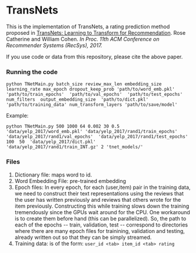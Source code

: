 # TransNets

This is the implementation of TransNets, a rating prediction method proposed in 
[TransNets: Learning to Transform for Recommendation](https://arxiv.org/pdf/1704.02298.pdf). 
Rose Catherine and William Cohen. _In Proc. 11th ACM Conference on Recommender Systems (RecSys), 2017._

If you use code or data from this repository, please cite the above paper.

### Running the code

`python TNetMain.py batch_size review_max_len embedding_size learning_rate max_epoch dropout_keep_prob 'path/to/word_emb.pkl'  'path/to/train_epochs'  'path/to/val_epochs'  'path/to/test_epochs'  num_filters  output_embedding_size  'path/to/dict.pkl'  'path/to/training_data' num_transform_layers 'path/to/save/model' `

Example:

`python TNetMain.py 500 1000 64 0.002 30 0.5 'data/yelp_2017/word_emb.pkl' 'data/yelp_2017/rand1/train_epochs' 'data/yelp_2017/rand1/val_epochs'  'data/yelp_2017/rand1/test_epochs'  100  50  'data/yelp_2017/dict.pkl'  'data/yelp_2017/rand1/train_INT.gz' 2 'tnet_models/'  `

### Files

1. Dictionary file: maps word to id.
2. Word Embedding File: pre-trained embedding
3. Epoch files: In every epoch, for each (user,item) pair in the training data, 
we need to construct their text representations using the reviews that the user has written 
previously and reviews that others wrote for the item previously. Constructing this while 
training slows down the training tremendously since the GPUs wait around for the CPU. One 
workaround is to create them before hand (this can be parallelized). So, the path to each of the 
epochs -- train, validation, test -- correspond to directories where there are many epoch files 
for trainining, validation and testing, already written out so that they can be simply streamed. 
4. Training data: is of the form:
`user_id <tab> item_id <tab> rating`






